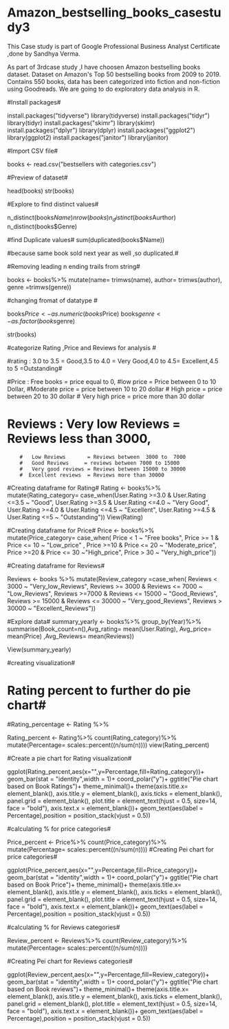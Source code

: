# Amazon_bestselling_books_casestudy3 #

This Case study is part of Google Professional Business Analyst Certificate ,done by Sandhya Verma.

As part of 3rdcase study ,I have choosen Amazon bestselling books dataset.
Dataset on Amazon's Top 50 bestselling books from 2009 to 2019. Contains 550 books, data has been categorized into fiction and non-fiction using Goodreads.
We are going to do exploratory data analysis in R.


#Install packages#

install.packages("tidyverse")
library(tidyverse)
install.packages("tidyr")
library(tidyr)
install.packages("skimr")
library(skimr)
install.packages("dplyr")
library(dplyr)
install.packages("ggplot2")
library(ggplot2)
install.packages("janitor")
library(janitor)

#Import CSV file#

books <- read.csv("bestsellers with categories.csv")


#Preview of dataset#

head(books)
str(books)


#Explore to find distinct values#

n_distinct(books$Name)
nrow(books)
n_distinct(books$Aurthor)
n_distinct(books$Genre)

#find Duplicate values#
sum(duplicated(books$Name))

#because same book sold next year as well ,so duplicated.#

#Removing leading n ending trails from string#

books <- books%>%
  mutate(name= trimws(name),
         author= trimws(author),
         genre =trimws(genre))

#changing fromat of datatype #

books$Price <- as.numeric(books$Price)
books$genre <- as.factor(books$genre)
 
str(books)

#categorize Rating ,Price and Reviews  for analysis #

#rating : 3.0 to 3.5 = Good,3.5 to 4.0 = Very Good,4.0 to 4.5= Excellent,4.5 to 5 =Outstanding#

#Price :  Free books     = price equal to 0,
         #low price      = Price between 0 to 10 Dollar,
         #Moderate price = price between 10 to 20 dollar
         # High  price   = price between 20 to 30 dollar
         # Very high price = price more than 30 dollar

# Reviews : Very low Reviews = Reviews less than 3000,
        #   Low Reviews       = Reviews between  3000 to  7000
        #   Good Reviews     = reviews between 7000 to 15000
        #   Very good reviews = Reviews between 15000 to 30000
        #  Excellent reviews  = Reviews more than 30000

#Creating dataframe for Rating#
 Rating <- books%>%
   mutate(Rating_category= case_when(User.Rating >=3.0 & User.Rating <=3.5 ~ "Good",
                                     User.Rating >=3.5 & User.Rating <=4.0 ~ "Very Good",
                                     User.Rating >=4.0 & User.Rating <=4.5 ~ "Excellent",
                                     User.Rating >=4.5 & User.Rating <=5 ~ "Outstanding"))
View(Rating)   



#Creating dataframe for Price#
Price <- books%>%
  mutate(Price_category= case_when( Price < 1 ~ "Free books",
                                    Price >= 1 & Price <= 10 ~ "Low_price" ,
                                    Price >=10 & Price <= 20 ~ "Moderate_price",
                                    Price >=20 & Price <= 30 ~"High_price",
                                    Price > 30 ~ "Very_high_price"))


#Creating dataframe for Reviews#                                    

Reviews <- books %>%
  mutate(Review_category =case_when( Reviews <  3000 ~    "Very_low_Reviews",
                                     Reviews >= 3000 & Reviews <= 7000 ~ "Low_Reviews",
                                     Reviews >=7000 & Reviews <= 15000 ~ "Good_Reviews",
                                     Reviews >= 15000 & Reviews <= 30000 ~ "Very_good_Reviews",
                                     Reviews > 30000 ~ "Excellent_Reviews"))


#Explore data#
summary_yearly <- books%>%
  group_by(Year)%>%
  summarise(Book_count=n(),Avg_rating= mean(User.Rating), Avg_price= mean(Price)
            ,Avg_Reviews= mean(Reviews))

View(summary_yearly)

#creating visualization#
# Rating percent to further do pie chart#

#Rating_percentage <- Rating %>%
  
Rating_percent <- Rating%>%
  count(Rating_category)%>%
  mutate(Percentage= scales::percent((n/sum(n))))
view(Rating_percent)


#Create a pie chart for Rating visualization#

  
  ggplot(Rating_percent,aes(x="",y=Percentage,fill=Rating_category))+
  geom_bar(stat = "identity",width = 1)+
  coord_polar("y")+
  ggtitle("Pie chart based on Book Ratings")+
  theme_minimal()+
  theme(axis.title.x= element_blank(),
        axis.title.y = element_blank(),
        axis.ticks = element_blank(),
        panel.grid = element_blank(), 
        plot.title = element_text(hjust = 0.5, size=14, face = "bold"),
        axis.text.x = element_blank())+
  geom_text(aes(label = Percentage),position = position_stack(vjust = 0.5))


    
#calculating % for price categories#
  
  
  Price_percent <- Price%>%
    count(Price_category)%>%
    mutate(Percentage= scales::percent((n/sum(n))))
#Creating Pei chart for price categories#
  
  ggplot(Price_percent,aes(x="",y=Percentage,fill=Price_category))+
    geom_bar(stat = "identity",width = 1)+
    coord_polar("y")+
    ggtitle("Pie chart based on Book Price")+
    theme_minimal()+
    theme(axis.title.x= element_blank(),
          axis.title.y = element_blank(),
          axis.ticks = element_blank(),
          panel.grid = element_blank(), 
          plot.title = element_text(hjust = 0.5, size=14, face = "bold"),
          axis.text.x = element_blank())+
    geom_text(aes(label = Percentage),position = position_stack(vjust = 0.5))
  
  
  #calculating % for Reviews categories#
  
  
  Review_percent <- Reviews%>%
    count(Review_category)%>%
    mutate(Percentage= scales::percent((n/sum(n))))
  
  
  #Creating Pei chart for Reviews categories#
  
  ggplot(Review_percent,aes(x="",y=Percentage,fill=Review_category))+
    geom_bar(stat = "identity",width = 1)+
    coord_polar("y")+
    ggtitle("Pie chart based on Book reviews")+
    theme_minimal()+
    theme(axis.title.x= element_blank(),
          axis.title.y = element_blank(),
          axis.ticks = element_blank(),
          panel.grid = element_blank(), 
          plot.title = element_text(hjust = 0.5, size=14, face = "bold"),
          axis.text.x = element_blank())+
    geom_text(aes(label = Percentage),position = position_stack(vjust = 0.5))
  
  


  
